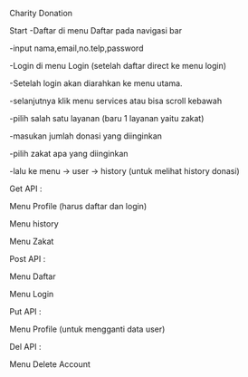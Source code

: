 Charity Donation

Start 
-Daftar di menu Daftar pada navigasi bar

-input nama,email,no.telp,password

-Login di menu Login (setelah daftar direct ke menu login)

-Setelah login akan diarahkan ke menu utama.

-selanjutnya klik menu services atau bisa scroll kebawah

-pilih salah satu layanan (baru 1 layanan yaitu zakat)

-masukan jumlah donasi yang diinginkan

-pilih zakat apa yang diinginkan

-lalu ke menu -> user -> history (untuk melihat history donasi)

Get API :

Menu Profile (harus daftar dan login)

Menu history 

Menu Zakat 

Post API :

Menu Daftar 

Menu Login

Put API :

Menu Profile (untuk mengganti data user)

Del API : 

Menu Delete Account 
